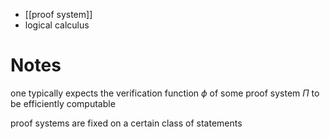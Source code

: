 
- [[proof system]]
- logical calculus

# Notes

one typically expects the verification function $\phi$ of some proof system $\Pi$ to be efficiently computable

proof systems are fixed on a certain class of statements